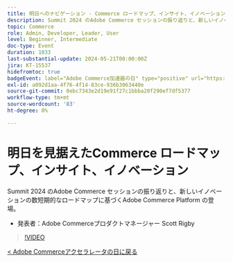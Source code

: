 ```yaml
---
title: 明日へのナビゲーション - Commerce ロードマップ、インサイト、イノベーション
description: Summit 2024 のAdobe Commerce セッションの振り返りと、新しいイノベーションの数短期的なロードマップに基づくAdobe Commerce Platform の登場。
topic: Commerce
role: Admin, Developer, Leader, User
level: Beginner, Intermediate
doc-type: Event
duration: 1033
last-substantial-update: 2024-05-21T00:00:00Z
jira: KT-15537
hidefromtoc: true
badgeEvent: label="Adobe Commerce加速器の日" type="positive" url="https://experienceleague.adobe.com/en/docs/events/apac-commerce-recordings/2024/overview"
exl-id: a092d1aa-4f76-4f14-83ce-936b3063440e
source-git-commit: 0ebc7343e2d19e91f27c1bbba20f290ef7df5377
workflow-type: tm+mt
source-wordcount: '83'
ht-degree: 0%

---
```


# 明日を見据えたCommerce ロードマップ、インサイト、イノベーション

Summit 2024 のAdobe Commerce セッションの振り返りと、新しいイノベーションの数短期的なロードマップに基づくAdobe Commerce Platform の登場。

+ 発表者：Adobe Commerceプロダクトマネージャー Scott Rigby

>[!VIDEO](https://video.tv.adobe.com/v/3429264/?learn=on)

[&lt; Adobe Commerceアクセラレータの日に戻る](./overview.md)
